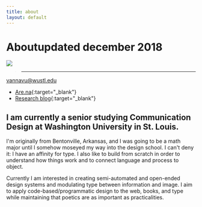 ```yaml
---
title: about
layout: default
---
```


<h1 id="about"><span id="title">About</span><span id="date">updated december 2018</span></h1>

<p class="fill"><img src="../images/portrait.jpg"></p>

> ___
vannavu@wustl.edu
- [Are.na](https://www.are.na/vanna-vu/index){:target="_blank"}
- [Research blog](http://vannavu.com/referencerepository/){:target="_blank"}

## I am currently a senior studying Communication Design at Washington University in St. Louis.

I'm originally from Bentonville, Arkansas, and I was going to be a math major until I somehow moseyed my way into the design school. I can't deny it: I have an affinity for type. I also like to build from scratch in order to understand how things work and to connect language and process to object.

Currently I am interested in creating semi-automated and open-ended design systems and modulating type between information and image. I aim to apply code-based/programmatic design to the web, books, and type while maintaining that poetics are as important as practicalities.
